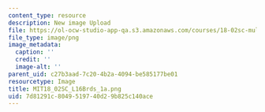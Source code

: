```yaml
---
content_type: resource
description: New image Upload
file: https://ol-ocw-studio-app-qa.s3.amazonaws.com/courses/18-02sc-multivariable-calculus-fall-2010/7d81291c8049519740d29b825c140ace_MIT18_02SC_L16Brds_1a.png
file_type: image/png
image_metadata:
  caption: ''
  credit: ''
  image-alt: ''
parent_uid: c27b3aad-7c20-4b2a-4094-be585177be01
resourcetype: Image
title: MIT18_02SC_L16Brds_1a.png
uid: 7d81291c-8049-5197-40d2-9b825c140ace
---
```

